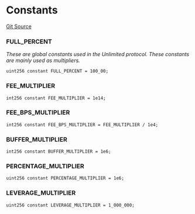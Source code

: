 # Constants
[Git Source](https://github.com/solidant/unlimited-contracts/blob/06933827b140eb30ab8723aa85a9cdce2333525a/src/shared/Constants.sol)

### FULL_PERCENT
*These are global constants used in the Unlimited protocol.
These constants are mainly used as multipliers.*


```solidity
uint256 constant FULL_PERCENT = 100_00;
```

### FEE_MULTIPLIER

```solidity
int256 constant FEE_MULTIPLIER = 1e14;
```

### FEE_BPS_MULTIPLIER

```solidity
int256 constant FEE_BPS_MULTIPLIER = FEE_MULTIPLIER / 1e4;
```

### BUFFER_MULTIPLIER

```solidity
int256 constant BUFFER_MULTIPLIER = 1e6;
```

### PERCENTAGE_MULTIPLIER

```solidity
uint256 constant PERCENTAGE_MULTIPLIER = 1e6;
```

### LEVERAGE_MULTIPLIER

```solidity
uint256 constant LEVERAGE_MULTIPLIER = 1_000_000;
```

